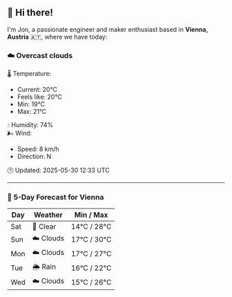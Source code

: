 ## 👋 Hi there!

I'm Jon, a passionate engineer and maker enthusiast based in **Vienna, Austria** 🇦🇹, where we have today:

### ☁️ Overcast clouds 

🌡️ Temperature: 
* Current: 20°C
* Feels like: 20°C
* Min: 19°C 
* Max: 21°C  

💧 Humidity: 74%  
🌬️ Wind: 
* Speed: 8 km/h 
* Direction: N  

🕒 Updated: 2025-05-30 12:33 UTC

---

### 📅 5-Day Forecast for Vienna

| Day | Weather | Min / Max |
|-----|---------|------------|
| Sat | 🌙 Clear | 14°C / 28°C |
| Sun | ☁️ Clouds | 17°C / 30°C |
| Mon | ☁️ Clouds | 17°C / 27°C |
| Tue | 🌦️ Rain | 16°C / 22°C |
| Wed | ☁️ Clouds | 15°C / 26°C |

